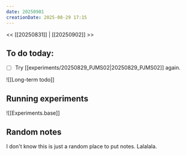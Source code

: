 ```yaml
---
date: 20250901
creationDate: 2025-08-29 17:15
---
```


<< [[20250831]] | [[20250902]] >>

## To do today:

- [ ] Try [[experiments/20250829_PJMS02|20250829_PJMS02]] again.

![[Long-term todo]]

## Running experiments

![[Experiments.base]]
## Random notes

I don't know this is just a random place to put notes. Lalalala.
